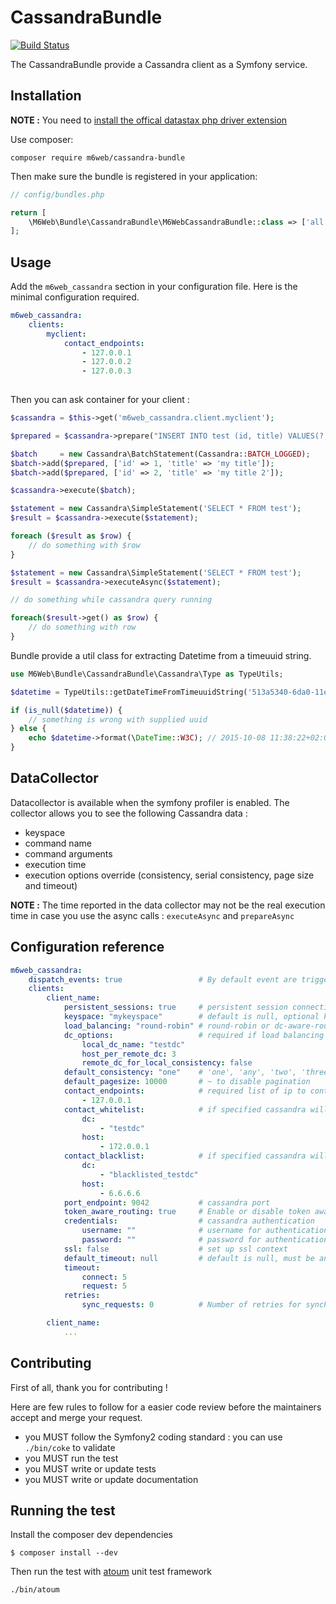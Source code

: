 # CassandraBundle

[![Build Status](https://www.travis-ci.com/Meteo-Concept/CassandraBundle.svg?branch=master)](https://www.travis-ci.com/Meteo-Concept/CassandraBundle)

The CassandraBundle provide a Cassandra client as a Symfony service.

## Installation

**NOTE :** You need to [install the offical datastax php driver extension](https://github.com/datastax/php-driver)

Use composer:

```shell
composer require m6web/cassandra-bundle
```

Then make sure the bundle is registered in your application:

```php
// config/bundles.php

return [
    \M6Web\Bundle\CassandraBundle\M6WebCassandraBundle::class => ['all' => true],
];
```

## Usage

Add the `m6web_cassandra` section in your configuration file. Here is the minimal configuration required. 

```yaml
m6web_cassandra:
    clients:
        myclient:
            contact_endpoints:
                - 127.0.0.1
                - 127.0.0.2
                - 127.0.0.3
        
```

Then you can ask container for your client :

```php
$cassandra = $this->get('m6web_cassandra.client.myclient');

$prepared = $cassandra->prepare("INSERT INTO test (id, title) VALUES(?, ?)");

$batch     = new Cassandra\BatchStatement(Cassandra::BATCH_LOGGED);
$batch->add($prepared, ['id' => 1, 'title' => 'my title']);
$batch->add($prepared, ['id' => 2, 'title' => 'my title 2']);

$cassandra->execute($batch);

$statement = new Cassandra\SimpleStatement('SELECT * FROM test');
$result = $cassandra->execute($statement);

foreach ($result as $row) {
    // do something with $row
}

$statement = new Cassandra\SimpleStatement('SELECT * FROM test');
$result = $cassandra->executeAsync($statement);

// do something while cassandra query running

foreach($result->get() as $row) {
    // do something with row
}
```

Bundle provide a util class for extracting Datetime from a timeuuid string. 

```php
use M6Web\Bundle\CassandraBundle\Cassandra\Type as TypeUtils;

$datetime = TypeUtils::getDateTimeFromTimeuuidString('513a5340-6da0-11e5-815e-93ec150e89fd');

if (is_null($datetime)) {
    // something is wrong with supplied uuid
} else {
    echo $datetime->format(\DateTime::W3C); // 2015-10-08 11:38:22+02:00
}
```

## DataCollector

Datacollector is available when the symfony profiler is enabled. The collector allows you to see the following Cassandra data :

- keyspace
- command name
- command arguments
- execution time
- execution options override (consistency, serial consistency, page size and timeout)

**NOTE :** The time reported in the data collector may not be the real execution time in case you use the async calls : `executeAsync` and `prepareAsync`

## Configuration reference

```yaml
m6web_cassandra:
    dispatch_events: true                 # By default event are triggered on each cassandra command
    clients:
        client_name:
            persistent_sessions: true     # persistent session connection 
            keyspace: "mykeyspace"        # default is null, optional keyspace to connect
            load_balancing: "round-robin" # round-robin or dc-aware-round-robin
            dc_options:                   # required if load balancing is set to dc-aware-round-robin
                local_dc_name: "testdc"
                host_per_remote_dc: 3
                remote_dc_for_local_consistency: false
            default_consistency: "one"    # 'one', 'any', 'two', 'three', 'quorum', 'all', 'local_quorum', 'each_quorum', 'serial', 'local_serial', 'local_one'
            default_pagesize: 10000       # ~ to disable pagination
            contact_endpoints:            # required list of ip to contact
                - 127.0.0.1
            contact_whitelist:            # if specified cassandra will connect only to this datacenters/hosts
                dc:
                    - "testdc"
                host:
                    - 172.0.0.1
            contact_blacklist:            # if specified cassandra will not connect to this datacenters/hosts
                dc:
                    - "blacklisted_testdc"
                host:
                    - 6.6.6.6
            port_endpoint: 9042           # cassandra port
            token_aware_routing: true     # Enable or disable token aware routing
            credentials:                  # cassandra authentication
                username: ""              # username for authentication
                password: ""              # password for authentication
            ssl: false                    # set up ssl context
            default_timeout: null         # default is null, must be an integer if set
            timeout:
                connect: 5 
                request: 5 
            retries:
                sync_requests: 0          # Number of retries for synchronous requests. Default is 0, must be an integer if set

        client_name:
            ...
```

## Contributing

First of all, thank you for contributing !

Here are few rules to follow for a easier code review before the maintainers accept and merge your request.

- you MUST follow the Symfony2 coding standard : you can use `./bin/coke` to validate
- you MUST run the test
- you MUST write or update tests
- you MUST write or update  documentation

## Running the test

Install the composer dev dependencies

```shell
$ composer install --dev
```

Then run the test with [atoum](https://github.com/atoum/atoum) unit test framework

```shell
./bin/atoum
```


